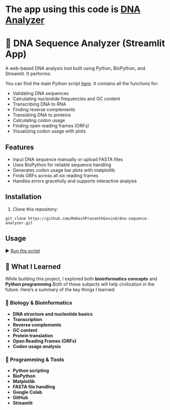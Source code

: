 # The app using this code is [DNA Analyzer](https://dna-sequence-analyzer-jtfw9gugp75euqd7toaqhn.streamlit.app)
# 🧬 DNA Sequence Analyzer (Streamlit App)

A web-based DNA analysis tool built using Python, BioPython, and Streamlit. It performs:

You can find the main Python script [here](./DNA_SEQUENCE_ANALYSIS.py). It contains all the functions for:

- Validating DNA sequences
- Calculating nucleotide frequencies and GC content
- Transcribing DNA to RNA
- Finding reverse complements
- Translating DNA to proteins
- Calculating codon usage
- Finding open reading frames (ORFs)
- Visualizing codon usage with plots

## Features

- Input DNA sequence manually or upload FASTA files
- Uses BioPython for reliable sequence handling
- Generates codon usage bar plots with matplotlib
- Finds ORFs across all six reading frames
- Handles errors gracefully and supports interactive analysis

## Installation

1. Clone this repository:

```
git clone https://github.com/MaheshPrasanthGovind/dna-sequence-analyzer.git
```
## Usage

▶️ [Run the script](DNA_SEQUENCE_ANALYSIS.py)

## 🧬 What I Learned

While building this project, I explored both **bioinformatics concepts** and **Python programming**.Both of these subjects will help civilization in the future. Here’s a summary of the key things I learned:

### 🔹 Biology & Bioinformatics
- **DNA structure and nucleotide basics**
- **Transcription**
- **Reverse complements**
- **GC content**
- **Protein translation**
- **Open Reading Frames (ORFs)**
- **Codon usage analysis**

### 🔹 Programming & Tools
- **Python scripting**
- **BioPython**
- **Matplotlib**
- **FASTA file handling**
- **Google Colab**
- **GitHub**
- **Streamlit**




